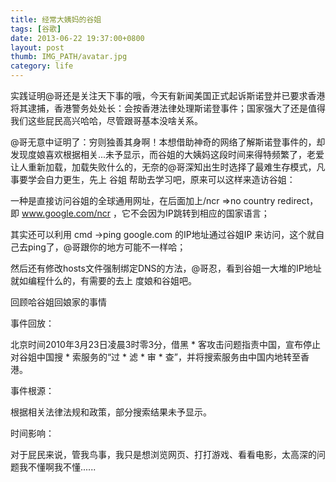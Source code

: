 ```yaml
---
title: 经常大姨妈的谷姐
tags: [谷歌]
date: 2013-06-22 19:37:00+0800
layout: post
thumb: IMG_PATH/avatar.jpg
category: life
---
```


实践证明@哥还是关注天下事的哦，今天有新闻美国正式起诉斯诺登并已要求香港将其逮捕，香港警务处处长：会按香港法律处理斯诺登事件；国家强大了还是值得我们这些屁民高兴哈哈，尽管跟哥基本没啥关系。

@哥无意中证明了：穷则独善其身啊！本想借助神奇的网络了解斯诺登事件的，却发现度娘喜欢根据相关...未予显示，而谷姐的大姨妈这段时间来得特频繁了，老爱让人重新加载，加载失败什么的，无奈的@哥深知出生时选择了最难生存模式，凡事要学会自力更生，先上 谷姐 帮助去学习吧，原来可以这样来造访谷姐：

一种是直接访问谷姐的全球通用网址，在后面加上/ncr =&gt;no country redirect，即 www.google.com/ncr ，它不会因为IP跳转到相应的国家语言；

其实还可以利用 cmd -&gt;ping google.com 的IP地址通过谷姐IP 来访问，这个就自己去ping了，@哥跟你的地方可能不一样哈；

然后还有修改hosts文件强制绑定DNS的方法，@哥忍，看到谷姐一大堆的IP地址就如编程什么的，有需要的去上 度娘和谷姐吧。

回顾哈谷姐回娘家的事情

事件回放：

北京时间2010年3月23日凌晨3时零3分，借黑 * 客攻击问题指责中国，宣布停止对谷姐中国搜 * 索服务的“过 * 滤 * 审 * 查”，并将搜索服务由中国内地转至香港。

事件根源：

根据相关法律法规和政策，部分搜索结果未予显示。

时间影响：

对于屁民来说，管我鸟事，我只是想浏览网页、打打游戏、看看电影，太高深的问题我不懂啊我不懂......